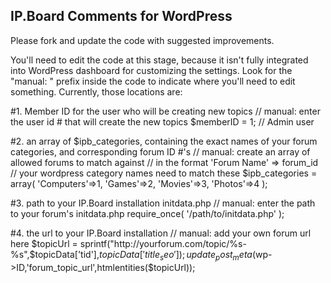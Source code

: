 IP.Board Comments for WordPress
-------------------------------
Please fork and update the code with suggested improvements.

You'll need to edit the code at this stage, because it isn't fully integrated into WordPress dashboard for customizing the settings.  Look for the "manual: " prefix inside the code to indicate where you'll need to edit something.  Currently, those locations are:

#1. Member ID for the user who will be creating new topics
// manual: enter the user id # that will create the new topics
$memberID = 1; // Admin user

#2. an array of $ipb_categories, containing the exact names of your forum categories, and corresponding forum ID #'s
// manual: create an array of allowed forums to match against
// in the format 'Forum Name' => forum_id
// your wordpress category names need to match these
$ipb_categories = array(
	'Computers'=>1, 
	'Games'=>2,
	'Movies'=>3,
	'Photos'=>4
	);

#3. path to your IP.Board installation initdata.php
// manual: enter the path to your forum's initdata.php
require_once( '/path/to/initdata.php' );

#4. the url to your IP.Board installation
// manual: add your own forum url here
$topicUrl = sprintf("http://yourforum.com/topic/%s-%s",$topicData['tid'],$topicData['title_seo']);
update_post_meta($wp->ID,'forum_topic_url',htmlentities($topicUrl));
	
